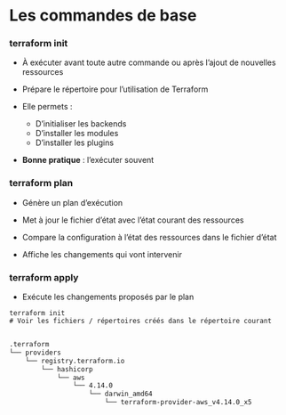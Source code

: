 

# Les commandes de base

### terraform init

- À exécuter avant toute autre commande ou après l’ajout de nouvelles ressources

- Prépare le répertoire pour l’utilisation de Terraform

- Elle permets :
    - D’initialiser les backends 
    - D’installer les modules
    - D’installer les plugins

- **Bonne pratique** : l’exécuter souvent


### terraform plan

- Génère un plan d’exécution

- Met à jour le fichier d’état avec l’état courant des ressources

- Compare la configuration à l’état des ressources dans le fichier d’état

- Affiche les changements qui vont intervenir


### terraform apply

- Exécute les changements proposés par le plan 



~~~~~~~~~~~~~~~~~~~~~~~~~~~~~~~~~~~~~~~~~~ {.zsh}
terraform init
# Voir les fichiers / répertoires créés dans le répertoire courant
~~~~~~~~~~~~~~~~~~~~~~~~~~~~~~~~~~~~~~~~~~

```bash

.terraform
└── providers
    └── registry.terraform.io
        └── hashicorp
            └── aws
                └── 4.14.0
                    └── darwin_amd64
                        └── terraform-provider-aws_v4.14.0_x5

```

